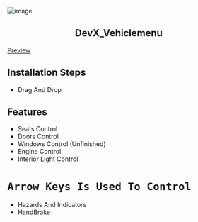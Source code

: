 ![image](https://imgur.com/py5ph9m.png)

<h2 align="center">DevX_Vehiclemenu</h2>

[Preview](https://streamable.com/pe2xdr)

## Installation Steps
- Drag And Drop
## Features
- Seats Control
- Doors Control
- Windows Control (Unfinished)
- Engine Control
- Interior Light Control
# `Arrow Keys Is Used To Control`
- Hazards And Indicators
- HandBrake
